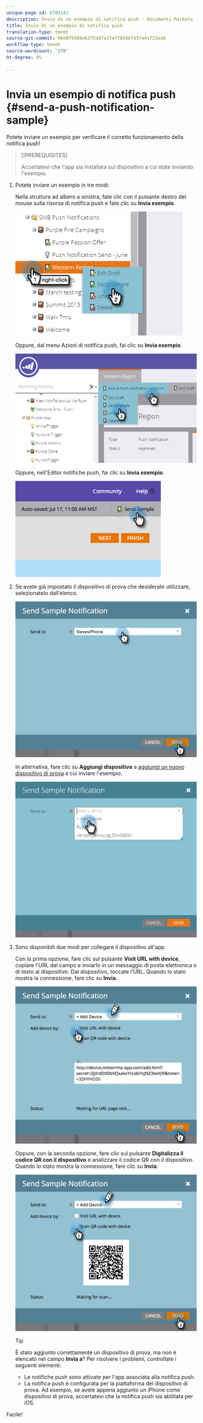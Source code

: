 ```yaml
---
unique-page-id: 8783141
description: Invio di un esempio di notifica push - Documenti Marketo - Documentazione prodotto
title: Invio di un esempio di notifica push
translation-type: tm+mt
source-git-commit: 06e0f5489e6375a97e2fe77834bf45fa41f23ea6
workflow-type: tm+mt
source-wordcount: '270'
ht-degree: 0%

---
```



# Invia un esempio di notifica push {#send-a-push-notification-sample}

Potete inviare un esempio per verificare il corretto funzionamento della notifica push!

>[!PREREQUISITES]
>
>Accertatevi che l&#39;app sia installata sul dispositivo a cui state inviando l&#39;esempio.

1. Potete inviare un esempio in tre modi:

   Nella struttura ad albero a sinistra, fate clic con il pulsante destro del mouse sulla risorsa di notifica push e fate clic su **Invia esempio**.

   ![](assets/image2015-7-13-11-3a26-3a15.png)

   Oppure, dal menu Azioni di notifica push, fai clic su **Invia esempio**.

   ![](assets/image2015-7-13-11-3a28-3a37.png)

   Oppure, nell&#39;Editor notifiche push, fai clic su **Invia esempio**.

   ![](assets/image2015-7-20-13-3a29-3a3.png)

1. Se avete già impostato il dispositivo di prova che desiderate utilizzare, selezionatelo dall’elenco.

   ![](assets/image2015-7-29-8-3a25-3a17.png)

   In alternativa, fare clic su **Aggiungi dispositivo** a [aggiungi un nuovo dispositivo di prova](/help/marketo/product-docs/mobile-marketing/push-notifications/adding-a-new-test-device.md) a cui inviare l&#39;esempio.

   ![](assets/image2015-7-13-11-3a34-3a21.png)

1. Sono disponibili due modi per collegare il dispositivo all&#39;app.

   Con la prima opzione, fare clic sul pulsante **Visit URL with device**, copiare l&#39;URL dal campo e inviarlo in un messaggio di posta elettronica o di testo al dispositivo. Dal dispositivo, toccate l’URL. Quando lo stato mostra la connessione, fare clic su **Invia**.

   ![](assets/image2015-7-29-8-3a29-3a18.png)

   Oppure, con la seconda opzione, fare clic sul pulsante **Digitalizza il codice QR con il dispositivo** e analizzare il codice QR con il dispositivo. Quando lo stato mostra la connessione, fare clic su **Invia**.

   ![](assets/image2015-7-29-8-3a31-3a20.png)

   >[!TIP]
   >
   >È stato aggiunto correttamente un dispositivo di prova, ma non è elencato nel campo **Invia a**? Per risolvere i problemi, controllate i seguenti elementi:
   >
   >* Le notifiche push sono attivate per l&#39;app associata alla notifica push.
      >
      >
   * La notifica push è configurata per la piattaforma del dispositivo di prova. Ad esempio, se avete appena aggiunto un iPhone come dispositivo di prova, accertatevi che la notifica push sia abilitata per iOS.


Facile!
